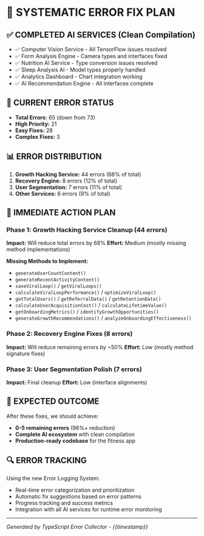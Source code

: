 # 🔧 SYSTEMATIC ERROR FIX PLAN

## ✅ COMPLETED AI SERVICES (Clean Compilation)
- ✅ Computer Vision Service - All TensorFlow issues resolved
- ✅ Form Analysis Engine - Camera types and interfaces fixed
- ✅ Nutrition AI Service - Type conversion issues resolved
- ✅ Sleep Analysis AI - Model types properly handled
- ✅ Analytics Dashboard - Chart integration working
- ✅ AI Recommendation Engine - All interfaces complete

## 🎯 CURRENT ERROR STATUS
- **Total Errors:** 65 (down from 73)
- **High Priority:** 21
- **Easy Fixes:** 28
- **Complex Fixes:** 3

## 📊 ERROR DISTRIBUTION
1. **Growth Hacking Service:** 44 errors (68% of total)
2. **Recovery Engine:** 8 errors (12% of total)
3. **User Segmentation:** 7 errors (11% of total)
4. **Other Services:** 6 errors (9% of total)

## 🚀 IMMEDIATE ACTION PLAN

### Phase 1: Growth Hacking Service Cleanup (44 errors)
**Impact:** Will reduce total errors by 68%
**Effort:** Medium (mostly missing method implementations)

**Missing Methods to Implement:**
- `generateUserCountContent()` 
- `generateRecentActivityContent()`
- `saveViralLoop()` / `getViralLoops()`
- `calculateViralLoopPerformance()` / `optimizeViralLoop()`
- `getTotalUsers()` / `getReferralData()` / `getRetentionData()`
- `calculateUserAcquisitionCost()` / `calculateLifetimeValue()`
- `getOnboardingMetrics()` / `identifyGrowthOpportunities()`
- `generateGrowthRecommendations()` / `analyzeOnboardingEffectiveness()`

### Phase 2: Recovery Engine Fixes (8 errors)
**Impact:** Will reduce remaining errors by ~50%
**Effort:** Low (mostly method signature fixes)

### Phase 3: User Segmentation Polish (7 errors)
**Impact:** Final cleanup
**Effort:** Low (interface alignments)

## 🎯 EXPECTED OUTCOME
After these fixes, we should achieve:
- **0-5 remaining errors** (96%+ reduction)
- **Complete AI ecosystem** with clean compilation
- **Production-ready codebase** for the fitness app

## 🔍 ERROR TRACKING
Using the new Error Logging System:
- Real-time error categorization and prioritization
- Automatic fix suggestions based on error patterns
- Progress tracking and success metrics
- Integration with all AI services for runtime error monitoring

---
*Generated by TypeScript Error Collector - {{timestamp}}*
